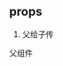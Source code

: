 ## props
1. 父给子传

父组件
<template>
<son :send='student'/>
<template>
儿子收到 props:['send'] 用的时候就是student.

2. 子给父亲传
就是父亲用1给儿子传方法 儿子调用方法 父亲收到数据
父亲 首先给自己随便来一个方法 
methods：{
    方法（x）{

    }
} 
<template><son :send='方法'/><template>

儿子收到props:['send'] 
receive(x){
  this.send(x)
}


## 自定义事件
父给子绑定自定义事件 子给父传

父 
<son @事件名字='方法'/> 给子组件绑定事件


子 
@click='随便方法' 
随便方法（）{
    this.$emit('事件名字',this.name)
        //触发子组件身上的事件名字事件
}

解绑@click='解绑'
解绑（）{
    
        this.$off('事件名字') //多个（['','']） 什么都没写（）全部解绑
      
}

# 全局事件组件
任意组件间通信

### main.js 入口文件
// 创建vue实例对象vm
```
new Vue({
  render: h => h(App),

  beforeCreate() {
    Vue.prototype.$bus = this // 将全局事件总线 $bus 设置为当前应用的vm
  }
}).$mount('#app')
```
这段代码的关键部分是 beforeCreate 钩子，在这里您将 $bus 设置为当前应用的 Vue 实例 (this)，这使得全局事件总线可以在整个应用中使用。

这意味着您可以在任何组件中通过 this.$bus 来访问全局事件总线，并使用 $emit 方法来触发事件，以及使用 $on 方法来监听事件。

### "Student" 组件中，您使用了以下代码来触发一个名为 "hellow" 的事件：
```
@click="sent"
methods: {
  sent() {
    this.$bus.$emit('hellow', this.name)
  }
}
```
这将触发一个名为 "hellow" 的事件，并将学生的名字作为参数传递给该事件。

### "School" 组件中，您使用以下代码来监听名为 "hello" 的事件：
methods(){
 school()
}

mounted() {
  this.$bus.$on('hello',this.school)
  }
beforeDestory(){
    this.$bus.$off('hello')
}
这将在 "School" 组件挂载时开始监听 "hello" 事件，并在事件被触发时将数据记录到控制台。

# 消息订阅发布
导入
import pubsub from 'pubsub-js'
 //订阅 
 methods:{
  demo(msgname,data){

  }
 }
mounted(){
 this.pubId= pubsub.subscribe('hellow',this.demo)
}
beforeDestory(){
  pubsub.unsubscribe(this.pubId)
}

发布
@click='send'
methods:{
  send(){
    pubsub.publish('hellow',)
  }
}

## 动画
效果给要动的对象
放在translation里面根据v-enter-active和v-leave=active 来的时候用enter 走的时候用leave
如果 <transition name="name" > 那么name-enter-active和name-leave-active
<transition :appear="true" >表示一上来就有动画 简写appear
<template>
    <transition>
        <h1 v-show="isShow" >你好</h1>
    </transition>
</template>

<style>
.v-enter-active{
    animation: donghua 1s;
}

.v-leave-active{
    animation: donghua 1s reverse;
}

@keyframes donghua {
    from{
        transform: translateX(-100%);
    }
    to{
        transform: translateX(0px);
    }
    
}
</style>

## 过渡效果
<style>
  .v-enter,.v-leave-to{
   transform: translateX(-100%);
}

/* 过程 */
.v-enter-active,.v-leave-active{
       /* 过渡 ,可以加在元素的样子上面*/
       transition: 0.5s linear;

}
.v-enter-to,.v-leave{
    transform: translateX(0);
}
</style>

多个过渡元素
<transition-grop>
h1 key="1"
h1 key="2"
<transition>

### 动画库
安装
npm install animate.css
引入
import 'animate.css'
https://animate.style/ 官网

# 配置代理
ajax

引入axios
npm i axios
导入import axios from 'axios'

    getStudent(){
      axios.get('http://localhost:5050/student').then(
         response=>{
            console.log('请求成功',response.data)//成功发送数据 错误发送消息
         },
         error=>{
            console.log('请求失败',error.message)
         }

      )
    }
如果ajax没有设置跨域 那么就会报错 跨域 浏览器（8080）可以发给服务器（5050） 服务器也可以收到 但是服务器不能正确发送给浏览器
## 设置代理服务器来解决跨域
设置一个和浏览器端口号一样的代理服务器（8080）作为中介
服务器和服务器 hhtp 没有跨域问题

## 方法一：vue-cli开启代理服务器（8080）
在vue.config.js里面
devServer:{
    proxy:'http://localhost:5050'
  }
并且将methods里面的axios路径改为8080
axios.get('/student')

开启代理服务器 浏览器向代理服务器8080发送 配置代理服务器向5050服务器发送 
public文件夹是8080
缺点 配置一个端口 如果public里面有了就直接拿public的 就不会找5050了

## 方法二：利用前缀可以配置多个 注意pathRewrite将前缀去掉
 devServer: {
    proxy: {
      '/api': {//前缀是api 走代理
        target: 'http://localhost:5050',//浏览器和代理服务器都是/api/student 请求的资源是api/student
        pathRewrite:{'^/api':''},//用这个来将/api/student将api去掉
        ws: true,//支持websocket
        changeOrigin: true//true 代理服务器（8080）说自己是5050撒谎  ajax（5050）收到的资源来自5050
                           //false 代理服务器说自己是8080 不撒谎
      },
      '/demo': {
        target: 'http://localhost:5000',
        pathRewrite:{'^/demo':''}
      }
    }
 }

 axios.get('/api/student') methods里面的get也要配置前缀
 解决了方法一的两个缺点

 # vue-resource
 npm i vue-resource
 vm vc多个了$http
 axios.get=this.$http.get
 但是vue-resource不维护 推荐axios

 # 插槽
 在子组件里面
 <slot></slot>
父组件里面写东西的话 就是放在slot里面 

# vuex
专门在vue中实现集中式状态（数据）管理的一个vue插件
对vue应用中多个组件的共享状态进行集中式的管理（读、写）
也是一种组件间通信的方法 且适用于容易组件间通信

1. 下载npm i vuex@3 (vue2 安装vuex3)
2. Vue.use(Vuex)
3. store
4. vc==>store

在src创建一个store文件夹 创建index.js文件
### index.js文件来配置store

<!-- 1.在组件的方法里面dispatch
    increment(){
            this.$store.dispatch('jia',this.n)
            
        }, -->

//该文件用于创建vuex中最为核心的store

import Vue from 'vue'
import Vuex from 'vuex'

//准备action：用于响应组件中的动作
const actions={

  <!-- 2.在action这里提交 业务逻辑也在这里 比如偶数才可以
  jia(context,value){
    context.commit('JIA',value)
  } -->
}

//准备mutations：用于操作数据（state）
const mutations={

  <!-- #### 3.操作
  JIA(state,value){
   state.sum+=value
  } -->
}

//准备state：用于存储数据
const state={
  <!-- #### 0:存数据
  sum：0 -->
}

//加工state数据
const getters={
  <!-- bigSum(state){
    return state.sum*10
  }     -->
}

Vue.use(Vuex)//可以给vm传入store配置项

//创建并导出store，只需要在main.js里面导入store和在vm里面配置
export default  new Vuex.Store({
    actions,
    mutations,
    state,
    getters
})

放入组件的元素{{$store.state.sum}}

读取vuex数据 
$store.state.sum
读取getters数据
$store.getters.bigSum
修改vuex数据(用在组件的method)
$store.dispatch('action中的方法名',数据)或者$store.commit('motations中的方法名',数据)

## mapState和mapGetter
mapState 是 Vuex 提供的辅助函数，
借助mapState生成计算属性 从state里面读取数据
借助mapGetter生成计算属性 从Getter里面读取数据

引入
import { mapState } from 'vuex'
使用：
computed:{
        ...mapState({sum:'sum',myname:'myname',hobby:'hobby'}),
        <!-- 展开就是
        sum(){
          return this.$store.state.sum
        },
        myname(){
          return this.$store.state.myname
        },
        hobby(){
          return this.$store.state.hobby
        } -->

        ...mapGetters({bigSum:'bigSum'})//对象式 不能简写


          //数组
         ...mapState(['sum','myname','hobby']),
        ...mapGetters(['bigSum'])


    }

本来使用{{$store.state.sum}} 用了之后{{sum}}
本来使用{{$store.getter.bigSum}} 用了之后{{bigSum}}


## mapMutations和mapActions
导包 
    methods:{
        // increment(){
        //     this.$store.commit('jia',this.n)
            
        // },
        // decrement(){
        //     this.$store.commit('jian',this.n)
        //   },
           
        ...mapMutations({increment:'JIA',decrement:'JIAN'}),
            
       
    //     odd(){
    //         if(this.$store.state.sum%2){
    //             this.$store.dispatch('ODD',this.n)
    //         }
            
    //     },
    //     wait(){
    //         setTimeout(()=>{
    //             this.$store.dispatch('WAIT',this.n)
               
    //         },500)
    //     }

            //commit提交给mutations 所有用mutations
    ...mapActions({odd:'odd',wait:'wait'}),
    //要给上面的方法传参（n）

    },

借助mapActions生成对应的方法，方法调用dispatch去联系actions（小写）


借组mapMutationd生成对应的方法 方法调用commit去联系mutations（大写）
如果没有延迟 等待一秒等业务逻辑 我们可以直接用commit去联系mutations
注意 要在上面@click=add(n) 里面传参数n



使用场景：
多个组件依赖同一状态
来自不同组件的行为需要变更同一状态

## 模块化vuex
配置index.js
const countoption={
    namespaced:true,//开启了才能认识countoption
    actions:{
    },
    mutations:{
        
    },
    state:{
        
    },
    getters:{   

      },
}
导出
export default  new Vuex.Store({
modules:{
    a:countoption,
     //namespaced:true,
    
}
})

使用
1. ...mapMutations('a',{addperson:'ADD_PERSON'，...}) 
   mapxxx都是这样
  ...mapState({
    tags:state=>state.tab.tabsList
  })
//a模块里面的ADD_PERSON 前面的addperson是组件的方法。写在methods里面

   
//写在methods：{
  addperson（）{
1.  this.$store.commit('a/ADD_PERSON',personObj)
2.  this.$store.dispatch('a/ADD_PERSON',personObj)
    //表示a模块的ADD_PERSON personObj是方法里面的数据传过去
  }
}

读取数据
4. this.$store.state.a.personList

5. getter: this.$store.getters['a/personList']


# 路由
vue-router vue的一个插件库
npm i vue-router@3
import VueRouter from 'vue-router';
Vue.use(VueRouter)

## index.js配置
//该文件用于创建整个应用的路由器

import About from '../components/About'
import Home from '../components/Home'
import Vue from 'vue';

import VueRouter from "vue-router";

Vue.use(VueRouter)
export default new VueRouter({
    routes:[
        {
            path:'/about',
            component:About
        },
        {
            path:'/home',
            component:Home
        },
    ]
})

在main.js导入index.js文件 在Vue里面配置

使用在组件

        <router-link  to="/home" >home</router-link>
展示 <router-view></router-view> 路由组件的位置

不用和切走的组件被销毁，需要的时候再去挂载
每个组件都有自己的$route属性 里面存储着自己的路由信息
整个应用只有一个router 可以通过组件的$router属性获取
pages放路由组件

## 嵌套路由
{
            path:'/home',
            component:Home,
            children:[
                {
                    path:'news',
                    component:News
                },
                {   name:'xixi',
                    path:'message',
                    component:Message
                },
            ]
        },
1. home下面的路由 children 不要斜杆
孩子路由也写在pages
在home组件里面一样放入子组件news和meg
2. 路径要变
 <router-link  to="/home/news" class="custom-link" >news</router-link>

取名name 可以简化路径
 <router-link  to="{path:'/home/news'}" class="custom-link" >news</router-link>
 <router-link  to="{name:'xixi'}" class="custom-link" >news</router-link>



## 路由传参
### query
1. <router-link to="/home/message/detail?id=666&title=hhh">{{l.title}}</router-link>
  {{$route.query.id}}
  但是是写死的

2. 携带query参数 to的字符串写法 
  <router-link :to="`/home/message/detail?id=${m.id}&title=${m.title}`">{{m.title}}<router-link>  
： 和 ``

3. 对象写法
<router-link :to="{
          path:'/home/message/detail',
          query:{
            id:m.id,
            title:m.title
          }
          }">
          {{m.title}}</router-link>


### params
1. <router-link :to="`/home/message/detail/666/hi`">{{m.title}}</router-link>
{{$route.params.id}}
path:'detail/:id/:title',  index.js的路由路径也要改

2. <router-link :to="`/home/message/detail/${m.id}/${m.title}`">{{m.title}}</router-link>

3.  <router-link :to="{
          name:'lu',
          
          params:{
            id:m.id,
            title:m.title
          }
          }">
          {{m.title}}</router-link>
写path会出错 写name

## props
1. 对象 所有key-value以props的形式传给组件
                        props:{a:1,b:'hi'}
    写在路由配置里面

    组件里面接收
    prosp:['a','b'] 用{{a}}//1
  
2. 真 把该路由组件收到的所有params参数 以prosp传给组件
                        props:true
  
  组件 {{id}}
  prosp：['id']
  router-link 接收params参数

3. 函数
                        props($route){
                            return {
                                id:$route.query.id,title:$route.query.title                            
                                }
                        }
                        或者
                        props(query:{id,title}){
                            return {
                                id,title                           
                                }
                        }
同上
router-link 接收params参数

## 编程式路由导航
跳转
this.$router.push()   可以回退
this.$router.replace() 替换 不能回退

this.$router.forward() 前进
this.$router.back()     回退
    this.$router.go()   +1前进一 -1回退1

## 缓存路由组件
  <keep-alive include="News">  <!-- 组件名 -->        
        <router-view></router-view>
  </keep-alive>

include指定News组件
缓存多个 :include="['News','Message']"
本页面缓存 去父页面

## actived deactived nextTick
激活触发 失活触发
nextTick它允许您将一个函数排队，以在下一个DOM更新周期之后执行。

